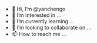 - 👋 Hi, I’m @yanchengo
- 👀 I’m interested in ...
- 🌱 I’m currently learning ...
- 💞️ I’m looking to collaborate on ...
- 📫 How to reach me ...

<!---
yanchengo/yanchengo is a ✨ special ✨ repository because its `README.md` (this file) appears on your GitHub profile.
You can click the Preview link to take a look at your changes.
--->
